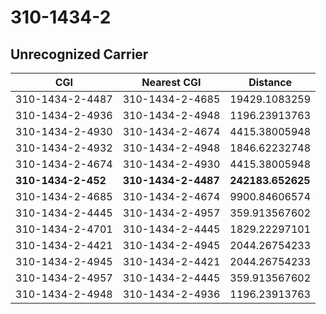 # 310-1434-2
## Unrecognized Carrier


| CGI | Nearest CGI | Distance |
|-----|-------------|----------|
| 310-1434-2-4487 | 310-1434-2-4685 | 19429.1083259 |
| 310-1434-2-4936 | 310-1434-2-4948 | 1196.23913763 |
| 310-1434-2-4930 | 310-1434-2-4674 | 4415.38005948 |
| 310-1434-2-4932 | 310-1434-2-4948 | 1846.62232748 |
| 310-1434-2-4674 | 310-1434-2-4930 | 4415.38005948 |
| **310-1434-2-452** | **310-1434-2-4487** | **242183.652625** |
| 310-1434-2-4685 | 310-1434-2-4674 | 9900.84606574 |
| 310-1434-2-4445 | 310-1434-2-4957 | 359.913567602 |
| 310-1434-2-4701 | 310-1434-2-4445 | 1829.22297101 |
| 310-1434-2-4421 | 310-1434-2-4945 | 2044.26754233 |
| 310-1434-2-4945 | 310-1434-2-4421 | 2044.26754233 |
| 310-1434-2-4957 | 310-1434-2-4445 | 359.913567602 |
| 310-1434-2-4948 | 310-1434-2-4936 | 1196.23913763 |

